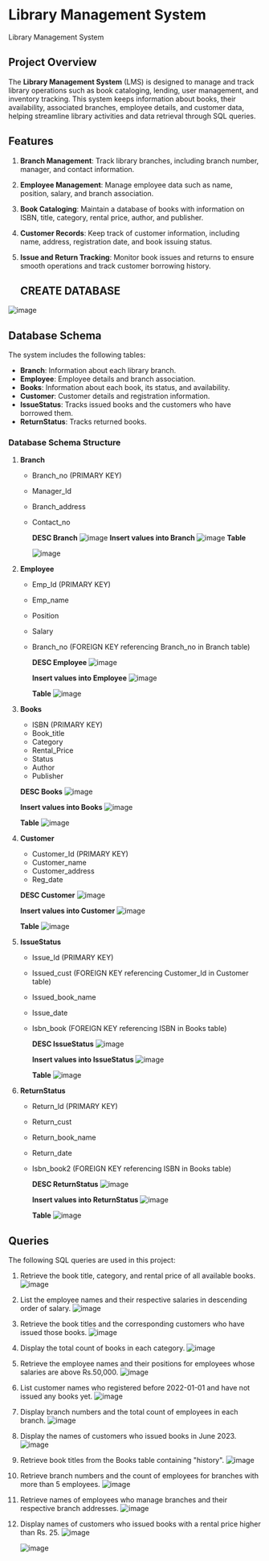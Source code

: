 # Library Management System
Library Management System

## Project Overview
The **Library Management System** (LMS) is designed to manage and track library operations such as book cataloging, lending, user management, and inventory tracking. This system keeps information about books, their availability, associated branches, employee details, and customer data, helping streamline library activities and data retrieval through SQL queries.


## Features
1. **Branch Management**: Track library branches, including branch number, manager, and contact information.
2. **Employee Management**: Manage employee data such as name, position, salary, and branch association.
3. **Book Cataloging**: Maintain a database of books with information on ISBN, title, category, rental price, author, and publisher.
4. **Customer Records**: Keep track of customer information, including name, address, registration date, and book issuing status.
5. **Issue and Return Tracking**: Monitor book issues and returns to ensure smooth operations and track customer borrowing history.

   ## CREATE DATABASE
![image](https://github.com/user-attachments/assets/4ef943bc-8c0b-4696-b31a-7af6584cb006)

## Database Schema
The system includes the following tables:
- **Branch**: Information about each library branch.
- **Employee**: Employee details and branch association.
- **Books**: Information about each book, its status, and availability.
- **Customer**: Customer details and registration information.
- **IssueStatus**: Tracks issued books and the customers who have borrowed them.
- **ReturnStatus**: Tracks returned books.
 

### Database Schema Structure
1. **Branch**
   - Branch_no (PRIMARY KEY)
   - Manager_Id
   - Branch_address
   - Contact_no
     
     **DESC Branch**
     ![image](https://github.com/user-attachments/assets/d9cc52de-e7bd-45da-9a97-b8fc2cb38445)
     **Insert values into Branch**
     ![image](https://github.com/user-attachments/assets/6a295047-1bac-45bb-bd90-6020655e0d65)
     **Table**
     
     ![image](https://github.com/user-attachments/assets/9a06bf25-3b8c-46f1-bd4a-198096144254)



2. **Employee**
   - Emp_Id (PRIMARY KEY)
   - Emp_name
   - Position
   - Salary
   - Branch_no (FOREIGN KEY referencing Branch_no in Branch table)

     **DESC Employee**
     ![image](https://github.com/user-attachments/assets/0e1c75fd-c66f-4fda-b984-11fdcb1e5093)

      **Insert values into Employee**
     ![image](https://github.com/user-attachments/assets/73c3cf9c-918c-457e-819f-d47c04d632f1)

     **Table**
       ![image](https://github.com/user-attachments/assets/9d9774cc-548e-44e7-87b0-9c103d1a4677)

3. **Books**
   - ISBN (PRIMARY KEY)
   - Book_title
   - Category
   - Rental_Price
   - Status
   - Author
   - Publisher
     
   **DESC Books**
     ![image](https://github.com/user-attachments/assets/47bf9c41-8552-4edf-a218-a6fa57169f2d)

   **Insert values into Books**
    ![image](https://github.com/user-attachments/assets/ca108258-22aa-4e10-b4c0-5f57be4f576a)

   **Table**
   ![image](https://github.com/user-attachments/assets/95e08ade-94aa-452a-9cd0-d8cd6c648be0)


5. **Customer**
   - Customer_Id (PRIMARY KEY)
   - Customer_name
   - Customer_address
   - Reg_date
     
   **DESC Customer**
     ![image](https://github.com/user-attachments/assets/ea74d297-a7fa-4399-92c6-6d90c6290871)

   **Insert values into Customer**
   ![image](https://github.com/user-attachments/assets/5276bcdd-21cc-4fef-bf29-605ec627f85b)

   **Table**
   ![image](https://github.com/user-attachments/assets/37ba8cd7-41d5-4bf2-b2e2-3ce4158e7f59)


7. **IssueStatus**
   - Issue_Id (PRIMARY KEY)
   - Issued_cust (FOREIGN KEY referencing Customer_Id in Customer table)
   - Issued_book_name
   - Issue_date
   - Isbn_book (FOREIGN KEY referencing ISBN in Books table)

     **DESC IssueStatus**
     ![image](https://github.com/user-attachments/assets/dc129330-e323-418a-9367-f02f9702c997)

     **Insert values into IssueStatus**
     ![image](https://github.com/user-attachments/assets/833b3c5c-69f8-4d3f-9fd3-dc687fcf1caa)

     **Table**
     ![image](https://github.com/user-attachments/assets/8e7bd62f-b0fe-4cf4-bad7-e56ea4737157)
  

8. **ReturnStatus**
   - Return_Id (PRIMARY KEY)
   - Return_cust
   - Return_book_name
   - Return_date
   - Isbn_book2 (FOREIGN KEY referencing ISBN in Books table)

     **DESC ReturnStatus**
     ![image](https://github.com/user-attachments/assets/1b5d02cb-e86c-4f56-910c-7e041b33ef86)

     **Insert values into ReturnStatus**
     ![image](https://github.com/user-attachments/assets/914ef126-b080-4d50-b3f8-14444c733008)

     **Table**
     ![image](https://github.com/user-attachments/assets/be284d59-8560-4339-9243-4dcbb237dc29)

## Queries
The following SQL queries are used in this project:

1. Retrieve the book title, category, and rental price of all available books.
    ![image](https://github.com/user-attachments/assets/52e87342-16ec-440c-9f8c-12681200f90c)
     
2. List the employee names and their respective salaries in descending order of salary.
   ![image](https://github.com/user-attachments/assets/90fc14ac-74c9-4617-8f61-8f16ce6b1683)

   
3. Retrieve the book titles and the corresponding customers who have issued those books.
   ![image](https://github.com/user-attachments/assets/e300ce8a-1868-4e0c-aa83-32e643874650)


4. Display the total count of books in each category.
   ![image](https://github.com/user-attachments/assets/2925e54e-aebd-4e19-8317-431b99537ba4)

5. Retrieve the employee names and their positions for employees whose salaries are above Rs.50,000.
   ![image](https://github.com/user-attachments/assets/2d7b9cc7-4395-4182-bebf-bbb5042cb999)

6. List customer names who registered before 2022-01-01 and have not issued any books yet.
   ![image](https://github.com/user-attachments/assets/ac4ef2f5-f2cb-4a80-adb0-fdd05fbde1e9)

7. Display branch numbers and the total count of employees in each branch.
   ![image](https://github.com/user-attachments/assets/f05bf85a-9884-4a5b-b38b-000ec8f5ef65)

8. Display the names of customers who issued books in June 2023.
   ![image](https://github.com/user-attachments/assets/bb8c96a8-49fc-4605-a309-af4e46ccd6e5)

9. Retrieve book titles from the Books table containing "history".
    ![image](https://github.com/user-attachments/assets/c4e13e8c-ea02-4fbf-9619-004b2b22a048)

10. Retrieve branch numbers and the count of employees for branches with more than 5 employees.
     ![image](https://github.com/user-attachments/assets/834dca35-ed81-47f6-8720-cddb53611a7c)

11. Retrieve names of employees who manage branches and their respective branch addresses.
    ![image](https://github.com/user-attachments/assets/76da6557-b052-4a08-a423-60913a73d945)

12. Display names of customers who issued books with a rental price higher than Rs. 25.
    ![image](https://github.com/user-attachments/assets/94d85d91-02d0-45d1-b6f3-53cef89fc6df)

    ![image](https://github.com/user-attachments/assets/ebc51c14-1377-4092-9a9a-7cfd0161ca16)





